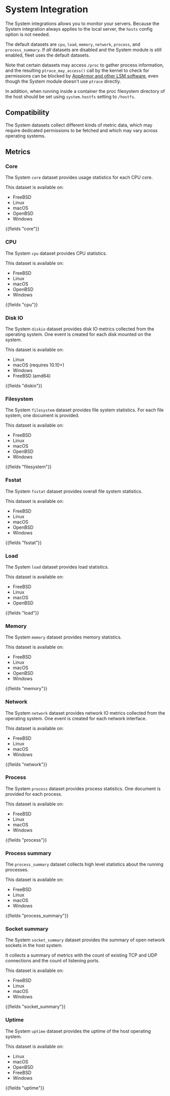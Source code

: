 # System Integration

The System integrations allows you to monitor your servers. Because the System integration
always applies to the local server, the `hosts` config option is not needed.

The default datasets are `cpu`, `load`, `memory`, `network`, `process`, and
`process_summary`. If _all_ datasets are disabled
and the System module is still enabled, fleet uses the default datasets.

Note that certain datasets may access `/proc` to gather process information,
and the resulting `ptrace_may_access()` call by the kernel to check for
permissions can be blocked by
[AppArmor and other LSM software](https://gitlab.com/apparmor/apparmor/wikis/TechnicalDoc_Proc_and_ptrace), even though the System module doesn't use `ptrace` directly.

In addition, when running inside a container the proc filesystem directory of the host
should be set using `system.hostfs` setting to `/hostfs`.  

## Compatibility

The System datasets collect different kinds of metric data, which may require dedicated permissions
to be fetched and which may vary across operating systems.

## Metrics

### Core

The System `core` dataset provides usage statistics for each CPU core.

This dataset is available on:

- FreeBSD
- Linux
- macOS
- OpenBSD
- Windows

{{fields "core"}}

### CPU

The System `cpu` dataset provides CPU statistics.

This dataset is available on:

- FreeBSD
- Linux
- macOS
- OpenBSD
- Windows

{{fields "cpu"}}

### Disk IO

The System `diskio` dataset provides disk IO metrics collected from the
operating system. One event is created for each disk mounted on the system.

This dataset is available on:

- Linux
- macOS (requires 10.10+)
- Windows
- FreeBSD (amd64)

{{fields "diskio"}}

### Filesystem

The System `filesystem` dataset provides file system statistics. For each file
system, one document is provided.

This dataset is available on:

- FreeBSD
- Linux
- macOS
- OpenBSD
- Windows

{{fields "filesystem"}}

### Fsstat

The System `fsstat` dataset provides overall file system statistics.

This dataset is available on:

- FreeBSD
- Linux
- macOS
- OpenBSD
- Windows

{{fields "fsstat"}}

### Load

The System `load` dataset provides load statistics.

This dataset is available on:

- FreeBSD
- Linux
- macOS
- OpenBSD

{{fields "load"}}

### Memory

The System `memory` dataset provides memory statistics.

This dataset is available on:

- FreeBSD
- Linux
- macOS
- OpenBSD
- Windows

{{fields "memory"}}

### Network

The System `network` dataset provides network IO metrics collected from the
operating system. One event is created for each network interface.

This dataset is available on:

- FreeBSD
- Linux
- macOS
- Windows

{{fields "network"}}

### Process

The System `process` dataset provides process statistics. One document is
provided for each process.

This dataset is available on:

- FreeBSD
- Linux
- macOS
- Windows

{{fields "process"}}

### Process summary

The `process_summary` dataset collects high level statistics about the running
processes.

This dataset is available on:

- FreeBSD
- Linux
- macOS
- Windows

{{fields "process_summary"}}

### Socket summary

The System `socket_summary` dataset provides the summary of open network
sockets in the host system.

It collects a summary of metrics with the count of existing TCP and UDP
connections and the count of listening ports.

This dataset is available on:

- FreeBSD
- Linux
- macOS
- Windows

{{fields "socket_summary"}}

### Uptime

The System `uptime` dataset provides the uptime of the host operating system.

This dataset is available on:

- Linux
- macOS
- OpenBSD
- FreeBSD
- Windows

{{fields "uptime"}}

